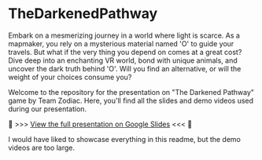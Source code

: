 # TheDarkenedPathway
Embark on a mesmerizing journey in a world where light is scarce. As a mapmaker, you rely on a mysterious material named 'O' to guide your travels. But what if the very thing you depend on comes at a great cost? Dive deep into an enchanting VR world, bond with unique animals, and uncover the dark truth behind 'O'. Will you find an alternative, or will the weight of your choices consume you?

Welcome to the repository for the presentation on "The Darkened Pathway" game by Team Zodiac. Here, you'll find all the slides and demo videos used during our presentation.

📎 >>> [View the full presentation on Google Slides](https://docs.google.com/presentation/d/13PzFfGELiK358vT5P_WG3gBbtEA1uLLvghM8w0vOYA0/edit?usp=sharing) <<< 📎

I would have liked to showcase everything in this readme, but the demo videos are too large.
